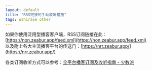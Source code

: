 ```yaml
---
layout: default
title: "RSS链接的手动收听措施"
tags: oshirase other
---
```

如果你使用泛用型播客客户端，RSS订阅链接在此：[https://non.zeabur.app/feed.xml](https://non.zeabur.app/feed.xml)  
以及附上各大主流播客平台的传送门：[https://nrr.zeabur.app/](https://nrr.zeabur.app/)  
  
各类订阅收听方式可以参考：[全平台播客订阅及收听指南 - 少数派](https://sspai.com/post/57960)
